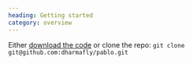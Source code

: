 ```yaml
--- 
heading: Getting started
category: overview
---
```



Either [download the code](#download) or clone the repo:
`git clone git@github.com:dharmafly/pablo.git`